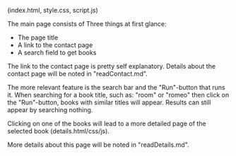 (index.html, style.css, script.js)

The main page consists of Three things at first glance: 
- The page title 
- A link to the contact page
- A search field to get books

The link to the contact page is pretty self explanatory. Details about the
contact page will be noted in "readContact.md".

The more relevant feature is the search bar and the "Run"-button that runs it. 
When searching for a book title, such as: "room" or "romeo" then click
on the "Run"-button, books with similar titles will appear. 
Results can still appear by searching nothing.

Clicking on one of the books will lead to a more detailed page of 
the selected book (details.html/css/js). 

More details about this page will be noted in "readDetails.md".